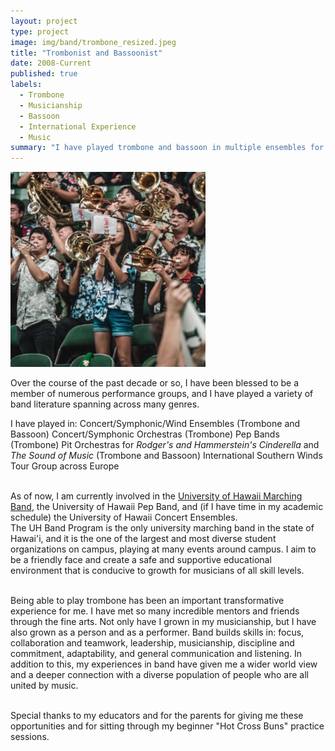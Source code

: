 ```yaml
---
layout: project
type: project
image: img/band/trombone_resized.jpeg
title: "Trombonist and Bassoonist"
date: 2008-Current
published: true
labels:
  - Trombone
  - Musicianship
  - Bassoon
  - International Experience
  - Music
summary: "I have played trombone and bassoon in multiple ensembles for over a decade. I am currently a member of the University of Hawaii Marching Band and Pep Band."
---
```


<img class="img-fluid" src="../img/band/trombone_resized.jpeg">

Over the course of the past decade or so, I have been blessed to be a member of numerous performance groups, and I have played a variety of band literature spanning across many genres.

I have played in:
Concert/Symphonic/Wind Ensembles (Trombone and Bassoon)
Concert/Symphonic Orchestras (Trombone)
Pep Bands (Trombone)
Pit Orchestras for *Rodger's and Hammerstein's Cinderella* and *The Sound of Music* (Trombone and Bassoon)
International Southern Winds Tour Group across Europe<br><br>

As of now, I am currently involved in the [University of Hawaii Marching Band](https://uhbands.org/athleticbands/), the University of Hawaii Pep Band, and (if I have time in my academic schedule) the University of Hawaii Concert Ensembles.<br>
The UH Band Program is the only university marching band in the state of Hawai'i, and it is the one of the largest and most diverse student organizations on campus, playing at many events around campus. I aim to be a friendly face and create a safe and supportive educational environment that is conducive to growth for musicians of all skill levels.<br><br>

Being able to play trombone has been an important transformative experience for me. I have met so many incredible mentors and friends through the fine arts. Not only have I grown in my musicianship, but I have also grown as a person and as a performer. Band builds skills in: focus, collaboration and teamwork, leadership, musicianship, discipline and commitment, adaptability, and general communication and listening. In addition to this, my experiences in band have given me a wider world view and a deeper connection with a diverse population of people who are all united by music. <br><br>


Special thanks to my educators and for the parents for giving me these opportunities and for sitting through my beginner "Hot Cross Buns" practice sessions.


